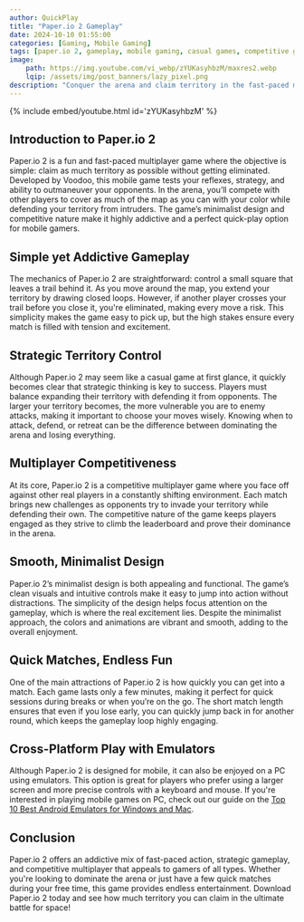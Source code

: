 ```yaml
---
author: QuickPlay
title: "Paper.io 2 Gameplay"
date: 2024-10-10 01:55:00
categories: [Gaming, Mobile Gaming]
tags: [paper.io 2, gameplay, mobile gaming, casual games, competitive gaming, multiplayer]
image: 
    path: https://img.youtube.com/vi_webp/zYUKasyhbzM/maxres2.webp
    lqip: /assets/img/post_banners/lazy_pixel.png
description: "Conquer the arena and claim territory in the fast-paced multiplayer action of Paper.io 2, a game of strategy, reflexes, and domination."
---
```


{% include embed/youtube.html id='zYUKasyhbzM' %}

## Introduction to Paper.io 2

Paper.io 2 is a fun and fast-paced multiplayer game where the objective is simple: claim as much territory as possible without getting eliminated. Developed by Voodoo, this mobile game tests your reflexes, strategy, and ability to outmaneuver your opponents. In the arena, you’ll compete with other players to cover as much of the map as you can with your color while defending your territory from intruders. The game’s minimalist design and competitive nature make it highly addictive and a perfect quick-play option for mobile gamers.

## Simple yet Addictive Gameplay

The mechanics of Paper.io 2 are straightforward: control a small square that leaves a trail behind it. As you move around the map, you extend your territory by drawing closed loops. However, if another player crosses your trail before you close it, you're eliminated, making every move a risk. This simplicity makes the game easy to pick up, but the high stakes ensure every match is filled with tension and excitement.

## Strategic Territory Control

Although Paper.io 2 may seem like a casual game at first glance, it quickly becomes clear that strategic thinking is key to success. Players must balance expanding their territory with defending it from opponents. The larger your territory becomes, the more vulnerable you are to enemy attacks, making it important to choose your moves wisely. Knowing when to attack, defend, or retreat can be the difference between dominating the arena and losing everything.

## Multiplayer Competitiveness

At its core, Paper.io 2 is a competitive multiplayer game where you face off against other real players in a constantly shifting environment. Each match brings new challenges as opponents try to invade your territory while defending their own. The competitive nature of the game keeps players engaged as they strive to climb the leaderboard and prove their dominance in the arena.

## Smooth, Minimalist Design

Paper.io 2’s minimalist design is both appealing and functional. The game’s clean visuals and intuitive controls make it easy to jump into action without distractions. The simplicity of the design helps focus attention on the gameplay, which is where the real excitement lies. Despite the minimalist approach, the colors and animations are vibrant and smooth, adding to the overall enjoyment.

## Quick Matches, Endless Fun

One of the main attractions of Paper.io 2 is how quickly you can get into a match. Each game lasts only a few minutes, making it perfect for quick sessions during breaks or when you’re on the go. The short match length ensures that even if you lose early, you can quickly jump back in for another round, which keeps the gameplay loop highly engaging.

## Cross-Platform Play with Emulators

Although Paper.io 2 is designed for mobile, it can also be enjoyed on a PC using emulators. This option is great for players who prefer using a larger screen and more precise controls with a keyboard and mouse. If you're interested in playing mobile games on PC, check out our guide on the [Top 10 Best Android Emulators for Windows and Mac](https://quickplaymobile.github.io/posts/Top-10-Best-Android-Emulators-for-Windows-and-Mac/).

## Conclusion

Paper.io 2 offers an addictive mix of fast-paced action, strategic gameplay, and competitive multiplayer that appeals to gamers of all types. Whether you're looking to dominate the arena or just have a few quick matches during your free time, this game provides endless entertainment. Download Paper.io 2 today and see how much territory you can claim in the ultimate battle for space!
